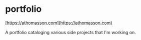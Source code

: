 # portfolio

[https://athomasson.com](https://athomasson.com)

A portfolio cataloging various side projects that I'm working on.
